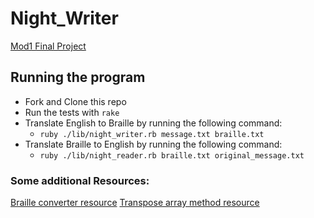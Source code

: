 # Night_Writer

[Mod1 Final Project](https://backend.turing.io/module1/projects/night_writer/)

## Running the program

* Fork and Clone this repo
* Run the tests with `rake`
* Translate English to Braille by running the following command:
  * `ruby ./lib/night_writer.rb message.txt braille.txt`
* Translate Braille to English by running the following command:
  * `ruby ./lib/night_reader.rb braille.txt original_message.txt`

### Some additional Resources:

[Braille converter resource](https://braillebug.org/braille_deciphering.asp)
[Transpose array method resource](https://www.geeksforgeeks.org/ruby-array-transpose-function/#:~:text=Array%23transpose()%20%3A%20transpose(),transposes%20the%20rows%20and%20columns.&text=Return%3A%20transposes%20the%20rows%20and%20columns.)
